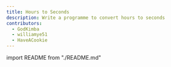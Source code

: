 ```yaml
---
title: Hours to Seconds
description: Write a programme to convert hours to seconds
contributors:
  - GodKimba
  - williamye51
  - HaveACookie
---
```


import README from "./README.md"

<README />
